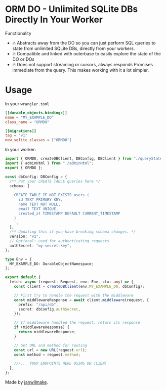 # ORM DO - Unlimited SQLite DBs Directly In Your Worker

Functionality

- 🔥 Abstracts away from the DO so you can just perform SQL queries to state from unlimited SQLite DBs, directly from your workers.
- 🔥 Compatible and linked with outerbase to easily explore the state of the DO or DOs
- 🔥 Does not support streaming or cursors, always responds Promises immediate from the query. This makes working with it a lot simpler.

# Usage

In your `wrangler.toml`

```toml
[[durable_objects.bindings]]
name = "MY_EXAMPLE_DO"
class_name = "ORMDO"

[[migrations]]
tag = "v1"
new_sqlite_classes = ["ORMDO"]
```

In your worker:

```ts
import { ORMDO, createDBClient, DBConfig, DBClient } from "./queryState";
import { adminHtml } from "./adminHtml";
export { ORMDO };

const dbConfig: DBConfig = {
  /** Put your CREATE TABLE queries here */
  schema: [
    `
    CREATE TABLE IF NOT EXISTS users (
      id TEXT PRIMARY KEY,
      name TEXT NOT NULL,
      email TEXT UNIQUE,
      created_at TIMESTAMP DEFAULT CURRENT_TIMESTAMP
    )
    `,
  ],
  /** Updating this if you have breaking schema changes. */
  version: "v1",
  // Optional: used for authenticating requests
  authSecret: "my-secret-key",
};

type Env = {
  MY_EXAMPLE_DO: DurableObjectNamespace;
};

export default {
  fetch: async (request: Request, env: Env, ctx: any) => {
    const client = createDBClient(env.MY_EXAMPLE_DO, dbConfig);

    // First try to handle the request with the middleware
    const middlewareResponse = await client.middleware(request, {
      prefix: "/api/db",
      secret: dbConfig.authSecret,
    });

    // If middleware handled the request, return its response
    if (middlewareResponse) {
      return middlewareResponse;
    }

    // Get URL and method for routing
    const url = new URL(request.url);
    const method = request.method;

    ///... YOUR ENDPOINTS HERE USING DB CLIENT
  },
};
```

Made by [janwilmake](https://x.com/janwilmake).
